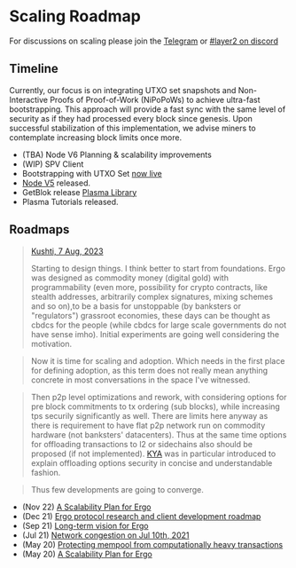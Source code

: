 # Scaling Roadmap

For discussions on scaling please join the [Telegram](https://t.me/ErgoLayer2) or [#layer2 on discord](https://discord.gg/nr4JRnhAyV)

## Timeline

Currently, our focus is on integrating UTXO set snapshots and Non-Interactive Proofs of Proof-of-Work (NiPoPoWs) to achieve ultra-fast bootstrapping. This approach will provide a fast sync with the same level of security as if they had processed every block since genesis. Upon successful stabilization of this implementation, we advise miners to contemplate increasing block limits once more.

- (TBA) Node V6 Planning & scalability improvements
- (WIP) SPV Client
- Bootstrapping with UTXO Set [now live](pruned-full-node.md)
- [Node V5](jitc.md) released.
- GetBlok release [Plasma Library](plasma.md)
- Plasma Tutorials released.

## Roadmaps

> [Kushti, 7 Aug, 2023](https://t.me/ergoplatform/419168)
> 
> Starting to design things. I think better to start from foundations. Ergo was designed as commodity money (digital gold) with programmability (even more, possibility for crypto contracts, like stealth addresses, arbitrarily complex signatures, mixing schemes and so on),to be a basis for unstoppable (by banksters or "regulators") grassroot economies, these days can be thought as cbdcs for the people (while cbdcs for large scale governments do not have sense imho). Initial experiments are going well considering the motivation.

> Now it is time for scaling and adoption. Which needs in the first place for defining adoption, as this term does not really mean anything concrete in most conversations in the space I've witnessed.

>  Then p2p level optimizations and rework, with considering options for pre block commitments to tx ordering (sub blocks), while increasing tps securily significantly as well. There are limits here anyway as there is requirement to have flat p2p network run on commodity hardware (not banksters' datacenters). Thus at the same time options for offloading transactions to l2 or sidechains also should be proposed (if not implemented). [KYA](kya.md) was in particular introduced to explain offloading options security in concise and understandable fashion.

>  Thus few developments are going to converge.


- (Nov 22) [A Scalability Plan for Ergo](https://www.ergoforum.org/t/a-scalability-plan-for-ergo/226/4?u=glasgowm)
- (Dec 21) [Ergo protocol research and client development roadmap](https://www.reddit.com/r/ergonauts/comments/qfjhw4/ergo_protocol_research_and_client_development/)
- (Sep 21) [Long-term vision for Ergo](https://www.ergoforum.org/t/long-term-vision-for-ergo/2629)
- (Jul 21) [Network congestion on Jul 10th, 2021](https://www.ergoforum.org/t/network-congestion-on-jul-10th-2021/1945)
- (May 20) [Protecting mempool from computationally heavy transactions](https://www.ergoforum.org/t/protecting-mempool-from-computationally-heavy-transactions/231)
- (May 20) [A Scalability Plan for Ergo](https://www.ergoforum.org/t/a-scalability-plan-for-ergo/226)

